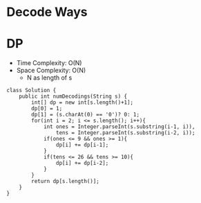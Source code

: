 # Decode Ways

# DP

- Time Complexity: O(N)
- Space Complexity: O(N)
  - N as length of s

```
class Solution {
    public int numDecodings(String s) {
        int[] dp = new int[s.length()+1];
        dp[0] = 1;
        dp[1] = (s.charAt(0) == '0')? 0: 1;
        for(int i = 2; i <= s.length(); i++){
            int ones = Integer.parseInt(s.substring(i-1, i)),
                tens = Integer.parseInt(s.substring(i-2, i));
            if(ones <= 9 && ones >= 1){
                dp[i] += dp[i-1];
            }
            if(tens <= 26 && tens >= 10){
                dp[i] += dp[i-2];
            }
        }
        return dp[s.length()];
    }
}
```
